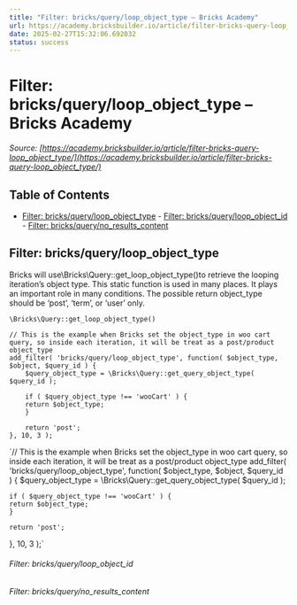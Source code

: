 ```yaml
---
title: "Filter: bricks/query/loop_object_type – Bricks Academy"
url: https://academy.bricksbuilder.io/article/filter-bricks-query-loop_object_type/
date: 2025-02-27T15:32:06.692032
status: success
---
```


# Filter: bricks/query/loop_object_type – Bricks Academy

*Source: [https://academy.bricksbuilder.io/article/filter-bricks-query-loop_object_type/](https://academy.bricksbuilder.io/article/filter-bricks-query-loop_object_type/)*

## Table of Contents

- [Filter: bricks/query/loop_object_type](#filter-bricksqueryloopobjecttype)
        - [Filter: bricks/query/loop_object_id](#filter-bricksqueryloopobjectid)
        - [Filter: bricks/query/no_results_content](#filter-bricksquerynoresultscontent)

## Filter: bricks/query/loop_object_type

Bricks will use\Bricks\Query::get_loop_object_type()to retrieve the looping iteration’s object type. This static function is used in many places. It plays an important role in many conditions. The possible return object_type should be ‘post’, ‘term’, or ‘user’ only.

`\Bricks\Query::get_loop_object_type()`

```
// This is the example when Bricks set the object_type in woo cart query, so inside each iteration, it will be treat as a post/product object_type
add_filter( 'bricks/query/loop_object_type', function( $object_type, $object, $query_id ) {
    $query_object_type = \Bricks\Query::get_query_object_type( $query_id );

    if ( $query_object_type !== 'wooCart' ) {
	return $object_type;
    }

    return 'post';
}, 10, 3 );
```

`// This is the example when Bricks set the object_type in woo cart query, so inside each iteration, it will be treat as a post/product object_type
add_filter( 'bricks/query/loop_object_type', function( $object_type, $object, $query_id ) {
    $query_object_type = \Bricks\Query::get_query_object_type( $query_id );

    if ( $query_object_type !== 'wooCart' ) {
	return $object_type;
    }

    return 'post';
}, 10, 3 );`

###### Filter: bricks/query/loop_object_id

###### Filter: bricks/query/no_results_content

